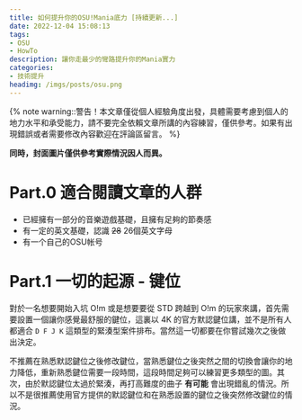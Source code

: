 ```yaml
---
title: 如何提升你的OSU!Mania底力 [持續更新...]
date: 2022-12-04 15:08:13
tags:
- OSU
- HowTo
description: 讓你走最少的彎路提升你的Mania實力
categories: 
- 技術提升
headimg: /imgs/posts/osu.png
---
```


{% note warning::警告！本文章僅從個人經驗角度出發，具體需要考慮到個人的地力水平和承受能力，請不要完全依賴文章所講的內容練習，僅供參考。如果有出現錯誤或者需要修改內容歡迎在評論區留言。 %}

**同時，封面圖片僅供參考實際情況因人而異。**

# Part.0 適合閱讀文章的人群
* 已經擁有一部分的音樂遊戲基礎，且擁有足夠的節奏感
* 有一定的英文基礎，認識 ~~28~~ 26個英文字母
* 有一个自己的OSU帐号

# Part.1 一切的起源 - 键位
對於一名想要開始入坑 O!m 或是想要要從 STD 跨越到 O!m 的玩家來講，首先需要設置一個讓你感覺最舒服的鍵位，這裏以 4K 的官方默認鍵位講，並不是所有人都適合 `D F J K` 這類型的緊湊型案件排布。當然這一切都要在你嘗試幾次之後做出決定。

不推薦在熟悉默認鍵位之後修改鍵位，當熟悉鍵位之後突然之間的切換會讓你的地力降低，重新熟悉鍵位需要一段時間，這段時間足夠可以練習更多類型的圖。其次，由於默認鍵位太過於緊湊，再打高難度的曲子 **有可能** 會出現錯亂的情況。所以不是很推薦使用官方提供的默認鍵位和在熟悉設置的鍵位之後突然修改鍵位的情況。